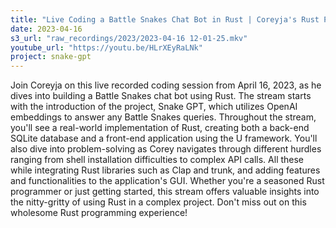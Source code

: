 ```yaml
---
title: "Live Coding a Battle Snakes Chat Bot in Rust | Coreyja's Rust Programming Stream"
date: 2023-04-16
s3_url: "raw_recordings/2023/2023-04-16 12-01-25.mkv"
youtube_url: "https://youtu.be/HLrXEyRaLNk"
project: snake-gpt
---
```


Join Coreyja on this live recorded coding session from April 16, 2023, as he dives into building a Battle Snakes chat bot using Rust. The stream starts with the introduction of the project, Snake GPT, which utilizes OpenAI embeddings to answer any Battle Snakes queries. Throughout the stream, you'll see a real-world implementation of Rust, creating both a back-end SQLite database and a front-end application using the U framework. You'll also dive into problem-solving as Corey navigates through different hurdles ranging from shell installation difficulties to complex API calls. All these while integrating Rust libraries such as Clap and trunk, and adding features and functionalities to the application's GUI. Whether you're a seasoned Rust programmer or just getting started, this stream offers valuable insights into the nitty-gritty of using Rust in a complex project. Don't miss out on this wholesome Rust programming experience!
